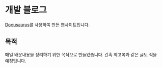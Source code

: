# 개발 블로그

[Docusaurus](https://docusaurus.io/ko/)를 사용하여 만든 웹사이트입니다. 

## 목적

매일 배운내용을 정리하기 위한 목적으로 만들었습니다. 간혹 회고록과 같은 글도 적을 예정입니다. 